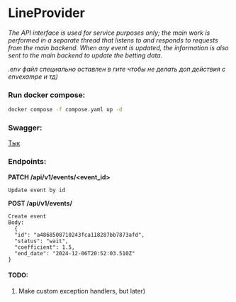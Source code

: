 # LineProvider
*The API interface is used for service purposes only; the main work is performed in a separate thread that listens to and responds to requests from the main backend. When any event is updated, the information is also sent to the main backend to update the betting data.*

*.env файл специально оставлен в гите чтобы не делать доп действия с envexampe и тд)*

### Run docker compose:
```bash
docker compose -f compose.yaml up -d
```

### Swagger:
[Тык](http://127.0.0.1:9000/api/v1/docs#)

### Endpoints:
**PATCH /api/v1/events/<event_id>**
```
Update event by id
```

**POST /api/v1/events/**
```
Create event
Body:
  {
  "id": "a4868508710243fca118287bb7873afd",
  "status": "wait",
  "coefficient": 1.5,
  "end_date": "2024-12-06T20:52:03.510Z"
}
```

#### TODO: 
1. Make custom exception handlers, but later)